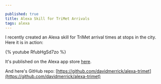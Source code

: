 ```yaml
---

published: true
title: Alexa Skill for TriMet Arrivals
tags: alexa
---
```

I recently created an Alexa skill for TriMet arrival times at stops in the city. 
Here it is in action:

{% youtube RfubHgSd7zo %}

It's published on the Alexa app store [here](https://www.amazon.com/David-Merrick-Portland-Bus/dp/B01NB9LCZK/ref=sr_1_1?s=digital-skills&ie=UTF8&qid=1495206264&sr=1-1&keywords=portland+bus).

And here's GitHub repo: [https://github.com/davidmerrick/alexa-trimet](https://github.com/davidmerrick/alexa-trimet)
